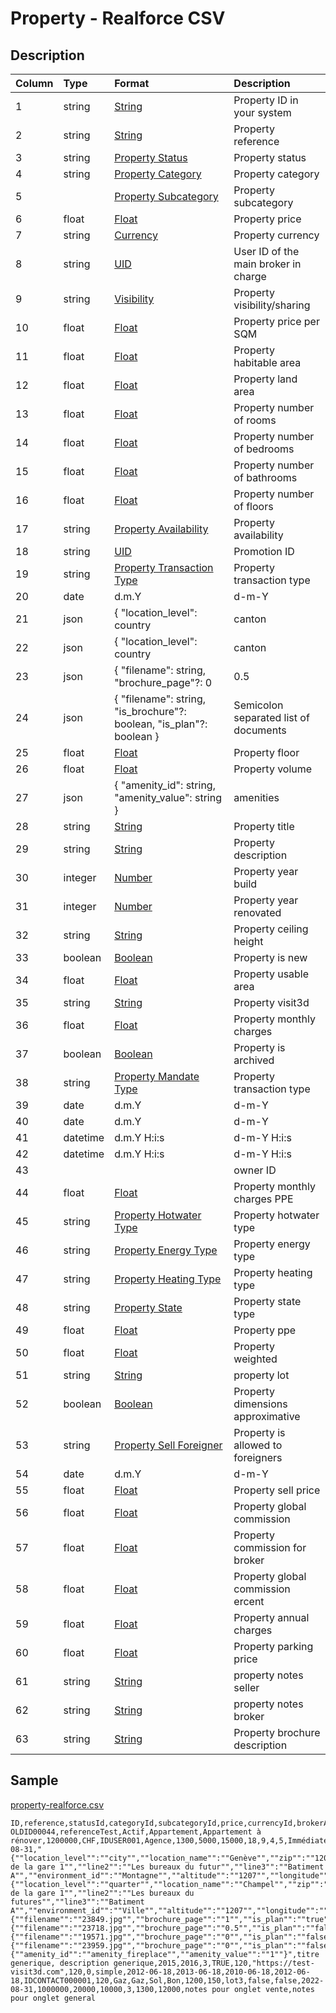 # Property - Realforce CSV

## Description

| Column | Type | Format | Description |
| :--- | :--- | :--- | :--- |
| 1 | string | [String](https://en.wikipedia.org/wiki/String_(computer_science)) | Property ID in your system |
| 2 | string | [String](https://en.wikipedia.org/wiki/String_(computer_science)) | Property reference |
| 3 | string | [Property Status](../values/property_status_id.md) | Property status |
| 4 | string | [Property Category](../values/property_category_id.md) | Property category |
| 5 |  | [Property Subcategory](../values/property_subcategory_id.md) | Property subcategory |
| 6 | float | [Float](https://en.wikipedia.org/wiki/Decimal) | Property price |
| 7 | string | [Currency](../values/currency_id.md) | Property currency |
| 8 | string | [UID](https://en.wikipedia.org/wiki/Unique_identifier) | User ID of the main broker in charge |
| 9 | string | [Visibility](../values/visibility_id.md) | Property visibility/sharing |
| 10 | float | [Float](https://en.wikipedia.org/wiki/Decimal) | Property price per SQM |
| 11 | float | [Float](https://en.wikipedia.org/wiki/Decimal) | Property habitable area |
| 12 | float | [Float](https://en.wikipedia.org/wiki/Decimal) | Property land area |
| 13 | float | [Float](https://en.wikipedia.org/wiki/Decimal) | Property number of rooms |
| 14 | float | [Float](https://en.wikipedia.org/wiki/Decimal) | Property number of bedrooms |
| 15 | float | [Float](https://en.wikipedia.org/wiki/Decimal) | Property number of bathrooms |
| 16 | float | [Float](https://en.wikipedia.org/wiki/Decimal) | Property number of floors |
| 17 | string | [Property Availability](../values/property_availability_id.md) | Property availability |
| 18 | string | [UID](https://en.wikipedia.org/wiki/Unique_identifier) | Promotion ID |
| 19 | string | [Property Transaction Type](../values/property_transaction_type_id.md) | Property transaction type |
| 20 | date | d.m.Y | d-m-Y | Y-m-d | Property availability date |
| 21 | json | { "location_level": country|canton|district|zone|city|quarter, "location_name": string, "zip": string, "line1": string, "line2": string, "line3": string, "environment_id": string, "altitude": string, "longitude": string, "latitude": string } | Property real location |
| 22 | json | { "location_level": country|canton|district|zone|city|quarter, "location_name": string, "zip": string, "line1": string, "line2": string, "line3": string, "environment_id": string, "altitude": string, "longitude": string, "latitude": string } | Property alternate location |
| 23 | json | { "filename": string, "brochure_page"?: 0|0.5|1, "is_website"?: boolean, "is_portal"?: boolean, "is_plan"?: boolean } | Semicolon separated list of photos |
| 24 | json | { "filename": string, "is_brochure"?: boolean, "is_plan"?: boolean } | Semicolon separated list of documents |
| 25 | float | [Float](https://en.wikipedia.org/wiki/Decimal) | Property floor |
| 26 | float | [Float](https://en.wikipedia.org/wiki/Decimal) | Property volume |
| 27 | json | { "amenity_id": string, "amenity_value": string } | amenities |
| 28 | string | [String](https://en.wikipedia.org/wiki/String_(computer_science)) | Property title |
| 29 | string | [String](https://en.wikipedia.org/wiki/String_(computer_science)) | Property description |
| 30 | integer | [Number](https://en.wikipedia.org/wiki/Integer) | Property year build |
| 31 | integer | [Number](https://en.wikipedia.org/wiki/Integer) | Property year renovated |
| 32 | string | [String](https://en.wikipedia.org/wiki/String_(computer_science)) | Property ceiling height |
| 33 | boolean | [Boolean](https://en.wikipedia.org/wiki/Boolean_data_type) | Property is new |
| 34 | float | [Float](https://en.wikipedia.org/wiki/Decimal) | Property usable area |
| 35 | string | [String](https://en.wikipedia.org/wiki/String_(computer_science)) | Property visit3d |
| 36 | float | [Float](https://en.wikipedia.org/wiki/Decimal) | Property monthly charges |
| 37 | boolean | [Boolean](https://en.wikipedia.org/wiki/Boolean_data_type) | Property is archived |
| 38 | string | [Property Mandate Type](../values/property_mandate_type_id.md) | Property transaction type |
| 39 | date | d.m.Y | d-m-Y | Y-m-d | Property mandate start date |
| 40 | date | d.m.Y | d-m-Y | Y-m-d | Property mandate end date |
| 41 | datetime | d.m.Y H:i:s | d-m-Y H:i:s | Y-m-d H:i:s | Property creation date & time |
| 42 | datetime | d.m.Y H:i:s | d-m-Y H:i:s | Y-m-d H:i:s | Property update date & time |
| 43 |  |  | owner ID |
| 44 | float | [Float](https://en.wikipedia.org/wiki/Decimal) | Property monthly charges PPE |
| 45 | string | [Property Hotwater Type](../values/property_hotwater_type_id.md) | Property hotwater type |
| 46 | string | [Property Energy Type](../values/property_energy_type_id.md) | Property energy type |
| 47 | string | [Property Heating Type](../values/property_heating_type_id.md) | Property heating type |
| 48 | string | [Property State](../values/property_state_id.md) | Property state type |
| 49 | float | [Float](https://en.wikipedia.org/wiki/Decimal) | Property ppe |
| 50 | float | [Float](https://en.wikipedia.org/wiki/Decimal) | Property weighted |
| 51 | string | [String](https://en.wikipedia.org/wiki/String_(computer_science)) | property lot |
| 52 | boolean | [Boolean](https://en.wikipedia.org/wiki/Boolean_data_type) | Property dimensions approximative |
| 53 | string | [Property Sell Foreigner](../values/property_sell_foreigner_id.md) | Property is allowed to foreigners |
| 54 | date | d.m.Y | d-m-Y | Y-m-d | Property definitive sell update date |
| 55 | float | [Float](https://en.wikipedia.org/wiki/Decimal) | Property sell price |
| 56 | float | [Float](https://en.wikipedia.org/wiki/Decimal) | Property global commission |
| 57 | float | [Float](https://en.wikipedia.org/wiki/Decimal) | Property commission for broker |
| 58 | float | [Float](https://en.wikipedia.org/wiki/Decimal) | Property global commission ercent |
| 59 | float | [Float](https://en.wikipedia.org/wiki/Decimal) | Property annual charges |
| 60 | float | [Float](https://en.wikipedia.org/wiki/Decimal) | Property parking price |
| 61 | string | [String](https://en.wikipedia.org/wiki/String_(computer_science)) | property notes seller |
| 62 | string | [String](https://en.wikipedia.org/wiki/String_(computer_science)) | property notes broker |
| 63 | string | [String](https://en.wikipedia.org/wiki/String_(computer_science)) | Property brochure description |

## Sample

[property-realforce.csv](../samples/property-realforce.csv)
```
ID,reference,statusId,categoryId,subcategoryId,price,currencyId,brokerAccountId,visibilityId,priceSqm,habitable,land,rooms,bedrooms,bathrooms,floors,availabilityId,promotionId,transactionTypeId,availabilityDate,realLocation,altLocation,photos,documents,floor,volume,amenities,genericTitle,genericDescription,constructionYear,renovationYear,ceiling,isNew,usable,visit3d,monthlyCharges,isArchived,mandateType,mandateStart,mandateEnd,createDateTime,updateDateTime,ownerId,monthlyChargesPpe,hotwaterTypeId,heatingEnergyTypeId,heatingTypeId,stateId,ppe,weighted,lot,isApproximative,sellForeignerId,definitiveSell,sellPrice,globalCommission,commission,globalCommissionPercent,annualCharges,parking,notes,brokerNotes,brochureDescription
OLDID00044,referenceTest,Actif,Appartement,Appartement à rénover,1200000,CHF,IDUSER001,Agence,1300,5000,15000,18,9,4,5,Immédiatement,,Vente,2022-08-31,"{""location_level"":""city"",""location_name"":""Genève"",""zip"":""1207"",""line1"":""Rue de la gare 1"",""line2"":""Les bureaux du futur"",""line3"":""Batiment A"",""environment_id"":""Montagne"",""altitude"":""1207"",""longitude"":""1207"",""latitude"":""1207""}","{""location_level"":""quarter"",""location_name"":""Champel"",""zip"":""1207"",""line1"":""Rue de la gare 1"",""line2"":""Les bureaux du futures"",""line3"":""Batiment A"",""environment_id"":""Ville"",""altitude"":""1207"",""longitude"":""1207"",""latitude"":""1207""}","{""filename"":""23849.jpg"",""brochure_page"":""1"",""is_plan"":""true"",""is_portal"":""true"",""is_website"":""true""};{""filename"":""23718.jpg"",""brochure_page"":""0.5"",""is_plan"":""false"",""is_portal"":""true"",""is_website"":""false""};{""filename"":""19571.jpg"",""brochure_page"":""0"",""is_plan"":""false"",""is_portal"":""false"",""is_website"":""true""};{""filename"":""23959.jpg"",""brochure_page"":""0"",""is_plan"":""false"",""is_portal"":""false"",""is_website"":""false""}",,2,100,"{""amenity_id"":""amenity_fireplace"",""amenity_value"":""1""}",titre generique, description generique,2015,2016,3,TRUE,120,"https://test-visit3d.com",120,0,simple,2012-06-18,2013-06-18,2010-06-18,2012-06-18,IDCONTACT000001,120,Gaz,Gaz,Sol,Bon,1200,150,lot3,false,false,2022-08-31,1000000,20000,10000,3,1300,12000,notes pour onglet vente,notes pour onglet general
```
